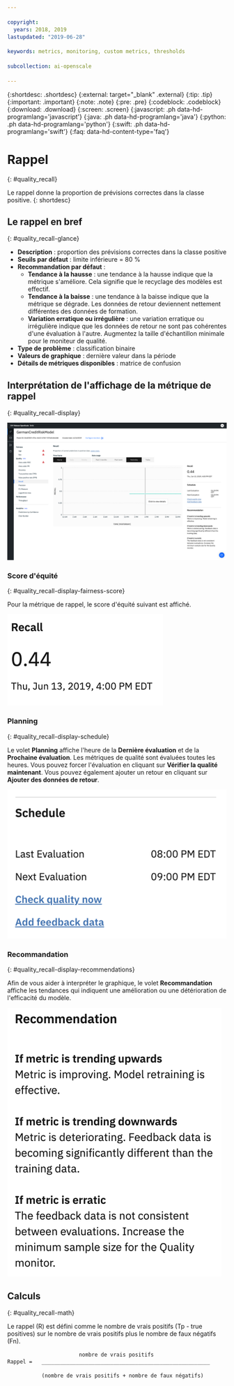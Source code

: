 ```yaml
---

copyright:
  years: 2018, 2019
lastupdated: "2019-06-28"

keywords: metrics, monitoring, custom metrics, thresholds

subcollection: ai-openscale

---
```


{:shortdesc: .shortdesc}
{:external: target="_blank" .external}
{:tip: .tip}
{:important: .important}
{:note: .note}
{:pre: .pre}
{:codeblock: .codeblock}
{:download: .download}
{:screen: .screen}
{:javascript: .ph data-hd-programlang='javascript'}
{:java: .ph data-hd-programlang='java'}
{:python: .ph data-hd-programlang='python'}
{:swift: .ph data-hd-programlang='swift'}
{:faq: data-hd-content-type='faq'}

# Rappel
{: #quality_recall}

Le rappel donne la proportion de prévisions correctes dans la classe positive.
{: shortdesc}

## Le rappel en bref
{: #quality_recall-glance}

- **Description** : proportion des prévisions correctes dans la classe positive
- **Seuils par défaut** : limite inférieure = 80 %
- **Recommandation par défaut** :
   - **Tendance à la hausse** : une tendance à la hausse indique que la métrique s'améliore. Cela signifie que le recyclage des modèles est effectif.
   - **Tendance à la baisse** : une tendance à la baisse indique que la métrique se dégrade. Les données de retour deviennent nettement différentes des données de formation.
   - **Variation erratique ou irrégulière** : une variation erratique ou irrégulière indique que les données de retour ne sont pas cohérentes d'une évaluation à l'autre. Augmentez la taille d'échantillon minimale pour le moniteur de qualité.
- **Type de problème** : classification binaire
- **Valeurs de graphique** : dernière valeur dans la période
- **Détails de métriques disponibles** : matrice de confusion

## Interprétation de l'affichage de la métrique de rappel
{: #quality_recall-display}

![affichage du graphique de rappel](images/quality-recall.png)

### Score d'équité
{: #quality_recall-display-fairness-score}

Pour la métrique de rappel, le score d'équité suivant est affiché. 

![pourcentage du score de rappel](images/wos-quality-recall-score.png)

### Planning
{: #quality_recall-display-schedule}

Le volet **Planning** affiche l'heure de la **Dernière évaluation** et de la **Prochaine évaluation**.
Les métriques de qualité sont évaluées toutes les heures.
Vous pouvez forcer l'évaluation en cliquant sur **Vérifier la qualité maintenant**.
Vous pouvez également ajouter un retour en cliquant sur **Ajouter des données de retour**.

![volet de planification, avec l'heure de la dernière évaluation et de la prochaine](images/wos-quality-schedule.png)


### Recommandation
{: #quality_recall-display-recommendations}

Afin de vous aider à interpréter le graphique, le volet **Recommandation** affiche les tendances qui indiquent une amélioration ou une détérioration de l'efficacité du modèle.

![volet de recommandation](images/wos-quality-positive-recommendation.png)




## Calculs
{: #quality_recall-math}

Le rappel (R) est défini comme le nombre de vrais positifs (Tp - true positives) sur le nombre de vrais positifs plus le nombre de faux négatifs (Fn).

```
                       nombre de vrais positifs
Rappel =   ______________________________________________________

           (nombre de vrais positifs + nombre de faux négatifs)
```
